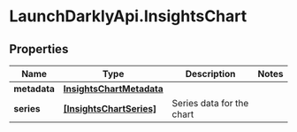 # LaunchDarklyApi.InsightsChart

## Properties

Name | Type | Description | Notes
------------ | ------------- | ------------- | -------------
**metadata** | [**InsightsChartMetadata**](InsightsChartMetadata.md) |  | 
**series** | [**[InsightsChartSeries]**](InsightsChartSeries.md) | Series data for the chart | 


